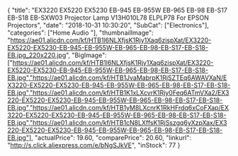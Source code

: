 {
	"title": "EX3220 EX5220 EX5230 EB-945 EB-955W EB-965 EB-98 EB-S17 EB-S18 EB-SXW03 Projector Lamp V13H010L78 ELPLP78 For EPSON Projectors",
	"date": "2018-10-31 10:30:20",
	"SubCat": ["Electronics"],
	"categories": ["Home Audio "],
	"thumbnailImage": "https://ae01.alicdn.com/kf/HTB1l6NLXfjsK1Rjy1Xaq6zispXat/EX3220-EX5220-EX5230-EB-945-EB-955W-EB-965-EB-98-EB-S17-EB-S18-EB.jpg_220x220.jpg",
	"BigImage": ["https://ae01.alicdn.com/kf/HTB1l6NLXfjsK1Rjy1Xaq6zispXat/EX3220-EX5220-EX5230-EB-945-EB-955W-EB-965-EB-98-EB-S17-EB-S18-EB.jpg","https://ae01.alicdn.com/kf/HTB1JvaMabrpK1RjSZTEq6AWAVXaN/EX3220-EX5220-EX5230-EB-945-EB-955W-EB-965-EB-98-EB-S17-EB-S18-EB.jpg","https://ae01.alicdn.com/kf/HTB1K1xLXcvrK1Rjy0Feq6ATmVXa2/EX3220-EX5220-EX5230-EB-945-EB-955W-EB-965-EB-98-EB-S17-EB-S18-EB.jpg","https://ae01.alicdn.com/kf/HTB1yM8LXcnrK1RkHFrdq6xCoFXap/EX3220-EX5220-EX5230-EB-945-EB-955W-EB-965-EB-98-EB-S17-EB-S18-EB.jpg","https://ae01.alicdn.com/kf/HTB1cN8LXffsK1RjSszgq6yXzpXax/EX3220-EX5220-EX5230-EB-945-EB-955W-EB-965-EB-98-EB-S17-EB-S18-EB.jpg"],
	"actualPrice": 19.60,
	"comparePrice": 20.60,
	"linkurl": "http://s.click.aliexpress.com/e/bNgSJkVE",
	"inStock": 77
}

